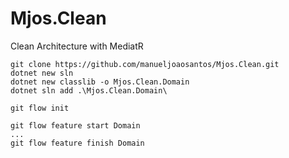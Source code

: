 # Mjos.Clean
Clean Architecture with MediatR

```Shell
git clone https://github.com/manueljoaosantos/Mjos.Clean.git
dotnet new sln
dotnet new classlib -o Mjos.Clean.Domain
dotnet sln add .\Mjos.Clean.Domain\

git flow init

git flow feature start Domain
...
git flow feature finish Domain

```
